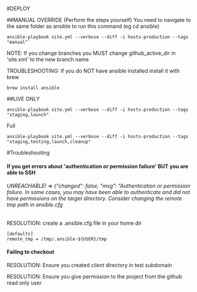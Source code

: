 #DEPLOY

##MANUAL OVERRIDE (Perform the steps yourself)
You need to navigate to the same folder as ansible to run this command (eg cd ansible)
```angular2
ansible-playbook site.yml --verbose --diff -i hosts-production --tags "manual"`
```


NOTE: If you change branches you MUST change github_active_dir in 'site.xml' to the new branch name

TROUBLESHOOTING: If you do NOT have ansible installed install it with brew
```angular2
brew install ansible
```

##LIVE ONLY
```angular2
ansible-playbook site.yml --verbose --diff -i hosts-production --tags "staging,launch"
```
Full
```angular2
ansible-playbook site.yml --verbose --diff -i hosts-production --tags "staging,testing,launch,cleanup"
```







#Troubleshooting

#### If you get errors about 'authentication or permission failure' BUT you are able to SSH

###### UNREACHABLE! => {"changed": false, "msg": "Authentication or permission failure. In some cases, you may have been able to authenticate and did not have permissions on the target directory. Consider changing the remote tmp path in ansible.cfg

RESOLUTION: create a .ansible.cfg file in your home dir

```
[defaults]
remote_tmp = /tmp/.ansible-${USER}/tmp
```

#### Failing to checkout

RESOLUTION: Ensure you created *client* directory in test subdomain

RESOLUTION: Ensure you give permission to the project from the github read only user

